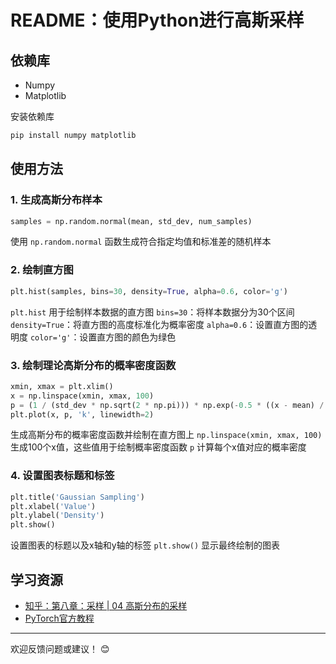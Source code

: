 # README：使用Python进行高斯采样

## 依赖库

- Numpy
- Matplotlib

安装依赖库
  ```bash
  pip install numpy matplotlib
  ```
## 使用方法

### 1. 生成高斯分布样本
```python
samples = np.random.normal(mean, std_dev, num_samples)
```
使用 `np.random.normal` 函数生成符合指定均值和标准差的随机样本

### 2. 绘制直方图
```python
plt.hist(samples, bins=30, density=True, alpha=0.6, color='g')
```
`plt.hist` 用于绘制样本数据的直方图
`bins=30`：将样本数据分为30个区间
`density=True`：将直方图的高度标准化为概率密度
`alpha=0.6`：设置直方图的透明度
`color='g'`：设置直方图的颜色为绿色

### 3. 绘制理论高斯分布的概率密度函数
```python
xmin, xmax = plt.xlim()
x = np.linspace(xmin, xmax, 100)
p = (1 / (std_dev * np.sqrt(2 * np.pi))) * np.exp(-0.5 * ((x - mean) / std_dev) ** 2)
plt.plot(x, p, 'k', linewidth=2)
```
生成高斯分布的概率密度函数并绘制在直方图上
`np.linspace(xmin, xmax, 100)` 生成100个x值，这些值用于绘制概率密度函数
`p` 计算每个x值对应的概率密度

### 4. 设置图表标题和标签
```python
plt.title('Gaussian Sampling')
plt.xlabel('Value')
plt.ylabel('Density')
plt.show()
```
设置图表的标题以及x轴和y轴的标签
`plt.show()` 显示最终绘制的图表


## 学习资源

- [知乎：第八章：采样 | 04 高斯分布的采样](https://zhuanlan.zhihu.com/p/118494301)
- [PyTorch官方教程](https://pytorch.org/tutorials/)

---
欢迎反馈问题或建议！ 😊

